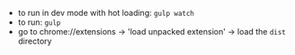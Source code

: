 * to run in dev mode with hot loading: `gulp watch`
* to run: `gulp`
* go to chrome://extensions -> 'load unpacked extension' -> load the `dist` directory
